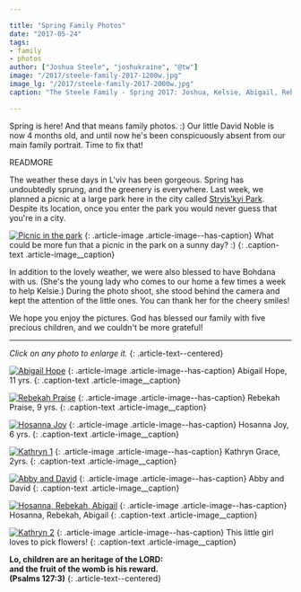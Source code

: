 ```yaml
---

title: "Spring Family Photos"
date: "2017-05-24"
tags:
- family
- photos
author: ["Joshua Steele", "joshukraine", "@tw"]
image: "/2017/steele-family-2017-1200w.jpg"
image_lg: "/2017/steele-family-2017-2000w.jpg"
caption: "The Steele Family - Spring 2017: Joshua, Kelsie, Abigail, Rebekah, Hosanna, Kathryn, David"

---
```


Spring is here! And that means family photos. :) Our little David Noble is now 4 months old, and until now he's been conspicuously absent from our main family portrait. Time to fix that!

READMORE

The weather these days in L'viv has been gorgeous. Spring has undoubtedly sprung, and the greenery is everywhere. Last week, we planned a picnic at a large park here in the city called [Stryis'kyi Park](https://goo.gl/maps/VtZdwLKBaaw). Despite its location, once you enter the park you would never guess that you're in a city.

[![Picnic in the park](https://d21yo20tm8bmc2.cloudfront.net/2017/picnic-and-photos-550w.jpg)](https://d21yo20tm8bmc2.cloudfront.net/2017/picnic-and-photos-2000w.jpg)
{: .article-image .article-image--has-caption}
What could be more fun that a picnic in the park on a sunny day? :)
{: .caption-text .article-image__caption}

In addition to the lovely weather, we were also blessed to have Bohdana with us. (She's the young lady who comes to our home a few times a week to help Kelsie.) During the photo shoot, she stood behind the camera and kept the attention of the little ones. You can thank her for the cheery smiles!

We hope you enjoy the pictures. God has blessed our family with five precious children, and we couldn't be more grateful!

---

*Click on any photo to enlarge it.*
{: .article-text--centered}


[![Abigail Hope](https://d21yo20tm8bmc2.cloudfront.net/2017/abigail-2017-550w.jpg)](https://d21yo20tm8bmc2.cloudfront.net/2017/abigail-2017-2000w.jpg)
{: .article-image .article-image--has-caption}
Abigail Hope, 11 yrs.
{: .caption-text .article-image__caption}

[![Rebekah Praise](https://d21yo20tm8bmc2.cloudfront.net/2017/rebekah-2017-550w.jpg)](https://d21yo20tm8bmc2.cloudfront.net/2017/rebekah-2017-2000w.jpg)
{: .article-image .article-image--has-caption}
Rebekah Praise, 9 yrs.
{: .caption-text .article-image__caption}

[![Hosanna Joy](https://d21yo20tm8bmc2.cloudfront.net/2017/hosanna-2017-550w.jpg)](https://d21yo20tm8bmc2.cloudfront.net/2017/hosanna-2017-2000w.jpg)
{: .article-image .article-image--has-caption}
Hosanna Joy, 6 yrs.
{: .caption-text .article-image__caption}

[![Kathryn 1](https://d21yo20tm8bmc2.cloudfront.net/2017/kathryn1-2017-550w.jpg)](https://d21yo20tm8bmc2.cloudfront.net/2017/kathryn1-2017-2000w.jpg)
{: .article-image .article-image--has-caption}
Kathryn Grace, 2yrs.
{: .caption-text .article-image__caption}

[![Abby and David](https://d21yo20tm8bmc2.cloudfront.net/2017/abby-david-550w.jpg)](https://d21yo20tm8bmc2.cloudfront.net/2017/abby-david-2000w.jpg)
{: .article-image .article-image--has-caption}
Abby and David
{: .caption-text .article-image__caption}

[![Hosanna, Rebekah, Abigail](https://d21yo20tm8bmc2.cloudfront.net/2017/3-eldest-2017-550w.jpg)](https://d21yo20tm8bmc2.cloudfront.net/2017/3-eldest-2017-2000w.jpg)
{: .article-image .article-image--has-caption}
Hosanna, Rebekah, Abigail
{: .caption-text .article-image__caption}

[![Kathryn 2](https://d21yo20tm8bmc2.cloudfront.net/2017/kathryn2-2017-550w.jpg)](https://d21yo20tm8bmc2.cloudfront.net/2017/kathryn2-2017-2000w.jpg)
{: .article-image .article-image--has-caption}
This little girl loves to pick flowers!
{: .caption-text .article-image__caption}

**Lo, children are an heritage of the LORD:  
and the fruit of the womb is his reward.  
(Psalms 127:3)**
{: .article-text--centered}
